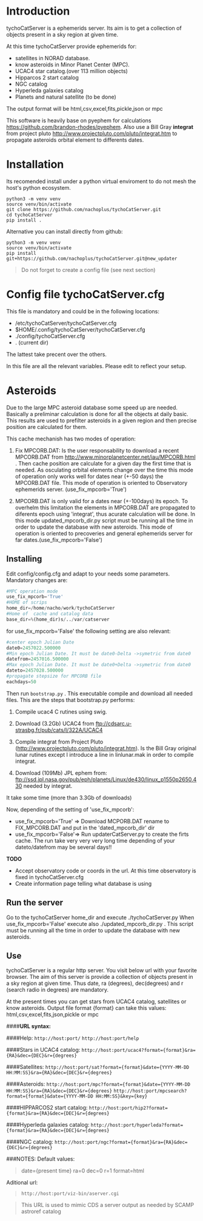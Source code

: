 Introduction
============
tychoCatServer is a ephemerids server. Its aim is to get a collection of objects present in a sky region at given time. 

At this time tychoCatServer provide ephemerids for:
* satellites in NORAD database. 
* know asteroids in Minor Planet Center (MPC).
* UCAC4 star catalog.(over 113 million objects)
* Hipparcos 2 start catalog
* NGC catalog
* Hyperleda galaxies catalog
* Planets and natural satellite (to be done)


The output format will be html,csv,excel,fits,pickle,json or mpc 

This software is heavily base on pyephem for calculations https://github.com/brandon-rhodes/pyephem.
Also use a Bill Gray **integrat** from project pluto http://www.projectpluto.com/pluto/integrat.htm to propagate asteroids orbital element to differents dates.

Installation
============
Its recomended install under a python virtual enviroment to do not mesh the host's  python ecosystem.

```console
python3 -m venv venv
source venv/bin/activate
git clone https://github.com/nachoplus/tychoCatServer.git
cd tychoCatServer
pip install .
```
Alternative you can install directly from github:
```console
python3 -m venv venv
source venv/bin/activate
pip install git+https://github.com/nachoplus/tychoCatServer.git@new_updater
```

>Do not forget to create a config file (see next section)


Config file tychoCatServer.cfg
==============================

This file is mandatory and could be in the following locations:
* /etc/tychoCatServer/tychoCatServer.cfg
* $HOME/.config/tychoCatServer/tychoCatServer.cfg
* ./config/tychoCatServer.cfg
* . (current dir)

The lattest take precent over the others.

In this file are all the relevant variables. Please edit to reflect your setup.



Asteroids
=========

Due to the large MPC asteroid database some speed up are needed. Basically a preliminar calculation is done for all the objects at daily basic. This results are used to prefilter asteroids in a given region and then precise position are calculated for them.

This cache mechanish has two modes of operation:

1. Fix MPCORB.DAT: Is the user responsability to download a recent MPCORB.DAT from http://www.minorplanetcenter.net/iau/MPCORB.html . Then cache position are calculate for a given day the first time that is needed. As osculating orbital elements change over the time this mode of operation only works well for dates near (+-50 days) the MPCORB.DAT file. This mode of operation is oriented to Observatory ephemerids server. (use_fix_mpcorb='True') 

2. MPCORB.DAT is only valid for a dates near (+-100days) its epoch. To overhelm this limitation the elements in MPCORB.DAT are propagated to diferents epoch using 'integrat', thus acurate calculation will be done. In this mode updated_mpcorb_dir.py script must be running all the time in order to update the database with new asteroids. This mode of operation is oriented to precoveries and general ephemerids server for far dates.(use_fix_mpcorb='False') 




__Installing__
----------
Edit config/config.cfg and adapt to your needs some parameters.
Mandatory changes are:
```python
#MPC operation mode
use_fix_mpcorb='True'
#HOME of scrips
home_dir=/home/nacho/work/tychoCatServer
#Home of  cache and catalog data
base_dir=%(home_dir)s/../var/catserver 
```
for use_fix_mpcorb='False' the following setting are also relevant:
```python
#center epoch Julian Date
date0=2457022.500000 
#Min epoch Julian Date. It must be date0-Delta ->symetric from date0
datefrom=2457016.500000
#Max epoch Julian Date. It must be date0+Delta ->symetric from date0
dateto=2457028.500000
#propagate stepsize for MPCORB file
eachdays=50
```

Then run `bootstrap.py` . This executable compile and download all needed files.
This are the steps that bootstrap.py performs:

1. Compile ucac4 C rutines using swig.

2. Download (3.2Gb) UCAC4 from ftp://cdsarc.u-strasbg.fr/pub/cats/I/322A/UCAC4

3. Compile integrat from Project Pluto (http://www.projectpluto.com/pluto/integrat.htm). Is the Bill Gray original lunar rutines except I introduce a line in linlunar.mak in order to compile integrat.

4. Download (109Mb) JPL ephem  from: ftp://ssd.jpl.nasa.gov/pub/eph/planets/Linux/de430/linux_p1550p2650.430 needed by integrat.


It take some time (more than 3.3Gb of downloads)

Now, depending of the setting of 'use_fix_mpcorb':
* use_fix_mpcorb='True' => Download MCPORB.DAT rename to FIX_MPCORB.DAT and put in the 'dated_mpcorb_dir' dir
* use_fix_mpcorb='False'=> Run updaterCatServer.py to create the firts cache. The run take very very very long time depending of your dateto/datefrom may be several days!!

__TODO__
* Accept observatory code or coords in the url. At this time observatory is fixed in tychoCatServer.cfg
* Create information page telling what database is using


__Run the server__
----------

Go to the tychoCatServer home_dir and execute ./tychoCatServer.py
When use_fix_mpcorb='False' execute also ./updated_mpcorb_dir.py . This script must be running all the time in order to update the database with new asteroids.


__Use__
----------
tychoCatServer is a regular http server. You visit below url with your favorite browser. The aim of this server is provide a collection of objects present in a sky region at given time. Thus date, ra (degrees), dec(degrees) and r (search radio in degrees) are mandatory.

At the present times you can get stars from UCAC4 catalog, satellites or know asteroids. Output file format {format} can take this values: html,csv,excel,fits,json,pickle or mpc

####**URL syntax:**

####Help:
`http://host:port/`
`http://host:port/help`

####Stars in UCAC4 catalog:
`http://host:port/ucac4?format={format}&ra={RA}&dec={DEC}&r={degrees}`

####Satellites:
`http://host:port/sat?format={format}&date={YYYY-MM-DD HH:MM:SS}&ra={RA}&dec={DEC}&r={degrees}`

####Asteroids:
`http://host:port/mpc?format={format}&date={YYYY-MM-DD HH:MM:SS}&ra={RA}&dec={DEC}&r={degrees}`
`http://host:port/mpcsearch?format={format}&date={YYYY-MM-DD HH:MM:SS}&key={key}`

####HIPPARCOS2 start catalog:
`http://host:port/hip2?format={format}&ra={RA}&dec={DEC}&r={degrees}`

####Hyperleda galaxies catalog:
`http://host:port/hyperleda?format={format}&ra={RA}&dec={DEC}&r={degrees}`

####NGC catalog:
`http://host:port/ngc?format={format}&ra={RA}&dec={DEC}&r={degrees}`

###NOTES:
Default values:
>date={present time}
>ra=0
>dec=0
>r=1
>format=html

Aditional url:

>`http://host:port/viz-bin/aserver.cgi`

>This URL is used to mimic CDS a server output as needed by SCAMP astroref catalog


